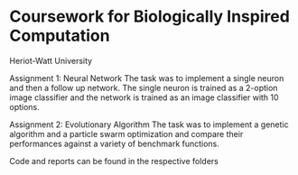 # Coursework for Biologically Inspired Computation 
Heriot-Watt University

Assignment 1: Neural Network
The task was to implement a single neuron and then a follow up network. The single neuron is trained as a 2-option image classifier and the network is trained as an image classifier with 10 options.

Assignment 2: Evolutionary Algorithm
The task was to implement a genetic algorithm and a particle swarm optimization and compare their performances against a variety of benchmark functions.

Code and reports can be found in the respective folders
